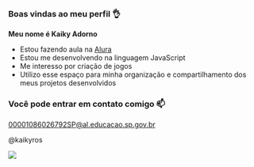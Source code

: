 ### Boas vindas ao meu perfil 👌

**Meu nome é Kaiky Adorno**

- Estou fazendo aula na [Alura](https://www.alura.com.br)
- Estou me desenvolvendo na linguagem JavaScript
- Me interesso por criação de jogos
- Utilizo esse espaço para minha organização e compartilhamento dos meus projetos desenvolvidos

### Você pode entrar em contato comigo 📫

00001086026792SP@al.educacao.sp.gov.br

@kaikyros

![](https://media1.tenor.com/m/ymNwrOkZ3u4AAAAC/kenjaku-suguru-geto.gif)
